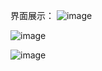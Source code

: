 界面展示：
![image](https://github.com/flipped6423/userCenter/assets/144525611/1f84c3cd-a1c7-4561-a989-7eb70ad2ff0f)

![image](https://github.com/flipped6423/userCenter/assets/144525611/f8701827-6eb4-4eac-bcb8-f0b9c4da055a)

![image](https://github.com/flipped6423/userCenter/assets/144525611/bf3b9cc6-d557-469c-813f-6aeb2bc88aca)
